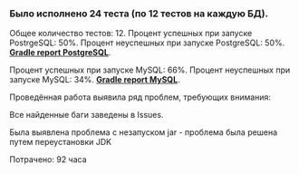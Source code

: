 ### Было исполнено 24 теста (по 12 тестов на каждую БД). ###

Общее количество тестов: 12.
Процент успешных при запуске PostrgeSQL: 50%.
Процент неуспешных при запуске PostgreSQL: 50%.
**[Gradle report PostgreSQL](https://drive.google.com/file/d/1h4DR5oZWCveIlPMoyIz2ZJaubTBufGG-/view?usp=sharing)**.

Процент успешных при запуске MySQL: 66%.
Процент неуспешных при запуске MySQL: 34%.
**[Gradle report MySQL](https://drive.google.com/file/d/1HyoNvCRKcJjrk8-6xwgnn95LH9kyJ8jJ/view?usp=sharing)**.


Проведённая работа выявила ряд проблем, требующих внимания:

Все найденные баги заведены в Issues.

Была выявлена проблема с незапуском jar - проблема была решена путем переустановки JDK

Потрачено: 92 часа 

